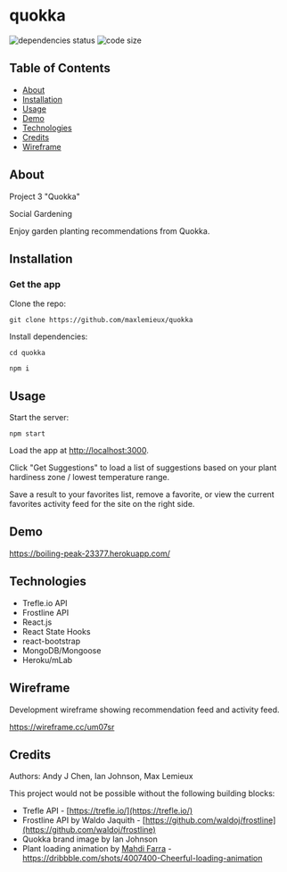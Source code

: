 # quokka
![dependencies status](https://img.shields.io/david/cwalker226/Cangaroo?style=for-the-badge)
![code size](https://img.shields.io/github/languages/code-size/cwalker226/Cangaroo?style=for-the-badge)

## Table of Contents
* [About](#about)
* [Installation](#installation)
* [Usage](#usage)
* [Demo](#demo)
* [Technologies](#technologies)
* [Credits](#credits)
* [Wireframe](#wireframe)

## About
Project 3 "Quokka"

Social Gardening

Enjoy garden planting recommendations from Quokka.

## Installation

### Get the app

Clone the repo:

`git clone https://github.com/maxlemieux/quokka`

Install dependencies:

`cd quokka`

`npm i`

## Usage

Start the server:

`npm start`

Load the app at [http://localhost:3000](http://localhost:3000).

Click "Get Suggestions" to load a list of suggestions based on your plant hardiness zone / lowest temperature range.

Save a result to your favorites list, remove a favorite, or view the current favorites activity feed for the site on the right side.

## Demo
https://boiling-peak-23377.herokuapp.com/

## Technologies
* Trefle.io API
* Frostline API
* React.js
* React State Hooks
* react-bootstrap
* MongoDB/Mongoose
* Heroku/mLab

## Wireframe
Development wireframe showing recommendation feed and activity feed.

https://wireframe.cc/um07sr

## Credits

Authors: Andy J Chen, Ian Johnson, Max Lemieux

This project would not be possible without the following building blocks:

* Trefle API - [https://trefle.io/](https://trefle.io/)
* Frostline API by Waldo Jaquith - [https://github.com/waldoj/frostline](https://github.com/waldoj/frostline)
* Quokka brand image by Ian Johnson
* Plant loading animation by [Mahdi Farra](https://twitter.com/mahdif) - https://dribbble.com/shots/4007400-Cheerful-loading-animation
